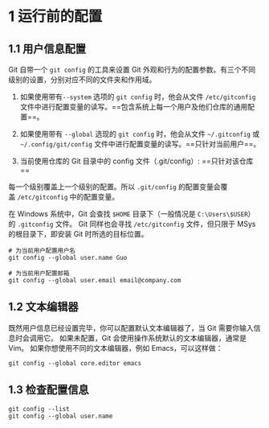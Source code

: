 # 1 运行前的配置



## 1.1 用户信息配置

Git 自带一个 `git config` 的工具来设置 Git 外观和行为的配置参数。有三个不同级别的设置，分别对应不同的文件夹和作用域。

1. 如果使用带有`--system` 选项的 `git config` 时，他会从文件 `/etc/gitconfig` 文件中进行配置变量的读写。==包含系统上每一个用户及他们仓库的通用配置==。



2. 如果使用带有 `--global` 选现的 `git config` 时，他会从文件 `~/.gitconfig` 或 `~/.config/git/config` 文件中进行配置变量的读写。==只针对当前用户==。



3.  当前使用仓库的 Git 目录中的 config 文件（.git/config）: ==只针对该仓库== 



每一个级别覆盖上一个级别的配置。所以 `.git/config` 的配置变量会覆盖 `/etc/gitconfig` 中的配置变量。



 在 Windows 系统中，Git 会查找 `$HOME` 目录下（一般情况是 `C:\Users\$USER`）的 `.gitconfig` 文件。 Git 同样也会寻找 `/etc/gitconfig` 文件，但只限于 MSys 的根目录下，即安装 Git 时所选的目标位置。 



````shell
# 为当前用户配置用户名
git config --global user.name Guo

# 为当前用户配置邮箱
git config --global user.email email@company.com
````



## 1.2 文本编辑器

既然用户信息已经设置完毕，你可以配置默认文本编辑器了，当 Git 需要你输入信息时会调用它。 如果未配置，Git 会使用操作系统默认的文本编辑器，通常是 Vim。 如果你想使用不同的文本编辑器，例如 Emacs，可以这样做：

```shell
git config --global core.editor emacs
```



## 1.3 检查配置信息

````shell
git config --list
git config --global user.name
````

